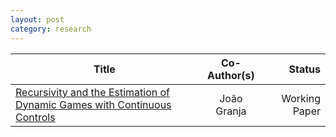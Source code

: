 ```yaml
---
layout: post
category: research
---
```


| Title                                                                        | Co-Author(s)                                           | Status                                    |
|                                   -------------                              |                        :-------------:                 |                    -----:                 |
| [Recursivity and the Estimation of Dynamic Games with Continuous Controls](https://raw.githubusercontent.com/gfrt0/gfrt0.github.io/e57451a6285d3bc92b291a7ef3f87fda0dc84eea/content/fg_dgs.pdf)     | João Granja                                            | Working Paper                             |

